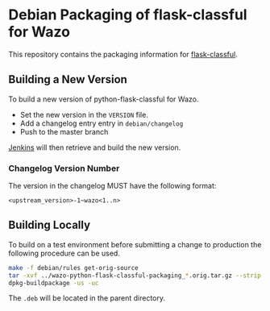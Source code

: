 # Debian Packaging of flask-classful for Wazo

This repository contains the packaging information for
[flask-classful](https://github.com/teracyhq/flask-classful).

## Building a New Version

To build a new version of python-flask-classful for Wazo.

* Set the new version in the `VERSION` file.
* Add a changelog entry entry in `debian/changelog`
* Push to the master branch

[Jenkins](https://jenkins.wazo.community) will then retrieve and build the new version.

### Changelog Version Number

The version in the changelog MUST have the following format:

`<upstream_version>-1~wazo<1..n>`

## Building Locally

To build on a test environment before submitting a change to production the following procedure can be used.

```sh
make -f debian/rules get-orig-source
tar -xvf ../wazo-python-flask-classful-packaging_*.orig.tar.gz --strip 1
dpkg-buildpackage -us -uc
```

The `.deb` will be located in the parent directory.
